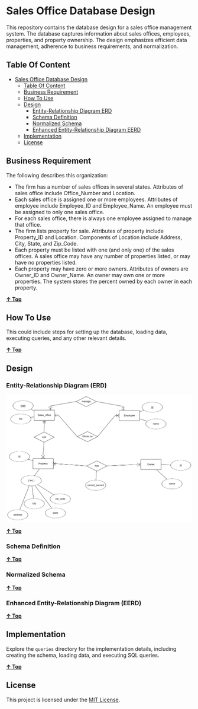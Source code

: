 # Sales Office Database Design

This repository contains the database design for a sales office management system. The database captures information about sales offices, employees, properties, and property ownership. The design emphasizes efficient data management, adherence to business requirements, and normalization.

## Table Of Content

<!-- TOC -->

- [Sales Office Database Design](#sales-office-database-design)
    - [Table Of Content](#table-of-content)
    - [Business Requirement](#business-requirement)
    - [How To Use](#how-to-use)
    - [Design](#design)
        - [Entity-Relationship Diagram ERD](#entity-relationship-diagram-erd)
        - [Schema Definition](#schema-definition)
        - [Normalized Schema](#normalized-schema)
        - [Enhanced Entity-Relationship Diagram EERD](#enhanced-entity-relationship-diagram-eerd)
    - [Implementation](#implementation)
    - [License](#license)

<!-- /TOC -->

## Business Requirement

The following describes this organization:

- The firm has a number of sales offices in several states. Attributes of sales office include Office_Number and Location.
- Each sales office is assigned one or more employees. Attributes of employee include Employee_ID and Employee_Name. An employee must be assigned to only one sales office.
- For each sales office, there is always one employee assigned to manage that office.
- The firm lists property for sale. Attributes of property include Property_ID and Location. Components of Location include Address, City, State, and Zip_Code.
- Each property must be listed with one (and only one) of the sales offices. A sales office may have any number of properties listed, or may have no properties listed.
- Each property may have zero or more owners. Attributes of owners are Owner_ID and Owner_Name. An owner may own one or more properties. The system stores the percent owned by each owner in each property.

**[&uarr; Top](#table-of-centent)**

## How To Use

This could include steps for setting up the database, loading data, executing queries, and any other relevant details.

**[&uarr; Top](#table-of-centent)**

## Design

### Entity-Relationship Diagram (ERD)

![ERD](./design/sales_office_erd.png)

**[&uarr; Top](#table-of-centent)**

### Schema Definition

**[&uarr; Top](#table-of-centent)**

### Normalized Schema

**[&uarr; Top](#table-of-centent)**

### Enhanced Entity-Relationship Diagram (EERD)

**[&uarr; Top](#table-of-centent)**

## Implementation

Explore the `queries` directory for the implementation details, including creating the schema, loading data, and executing SQL queries.

**[&uarr; Top](#table-of-centent)**

## License

This project is licensed under the [MIT License](LICENSE).
